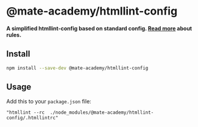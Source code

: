 # @mate-academy/htmllint-config

#### A simplified htmllint-config based on standard config. [Read more](https://mate-academy.github.io/style-guides/htmlcss.html) about rules.


## Install

```bash
npm install --save-dev @mate-academy/htmllint-config
```

## Usage

Add this to your `package.json` file:

```
"htmllint --rc  ./node_modules/@mate-academy/htmllint-config/.htmllintrc"
```
